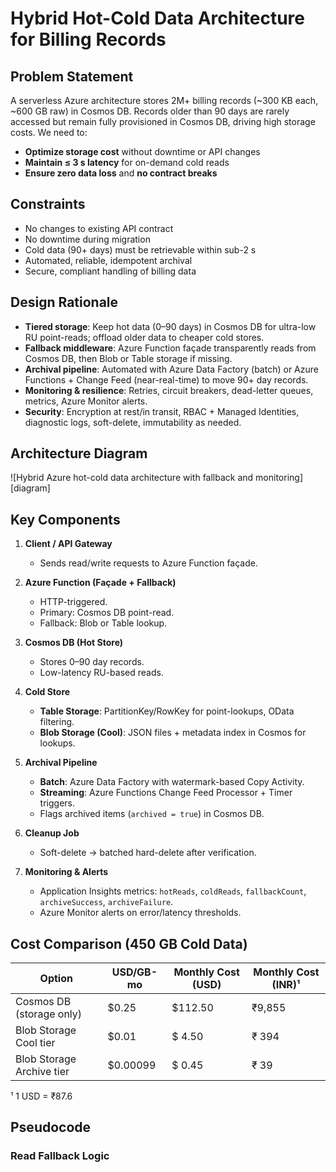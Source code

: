 # Hybrid Hot-Cold Data Architecture for Billing Records

## Problem Statement  
A serverless Azure architecture stores 2M+ billing records (~300 KB each, ~600 GB raw) in Cosmos DB. Records older than 90 days are rarely accessed but remain fully provisioned in Cosmos DB, driving high storage costs. We need to:
- **Optimize storage cost** without downtime or API changes  
- **Maintain ≤ 3 s latency** for on-demand cold reads  
- **Ensure zero data loss** and **no contract breaks**  

## Constraints  
- No changes to existing API contract  
- No downtime during migration  
- Cold data (90+ days) must be retrievable within sub-2 s  
- Automated, reliable, idempotent archival  
- Secure, compliant handling of billing data  

## Design Rationale  
- **Tiered storage**: Keep hot data (0–90 days) in Cosmos DB for ultra-low RU point-reads; offload older data to cheaper cold stores.  
- **Fallback middleware**: Azure Function façade transparently reads from Cosmos DB, then Blob or Table storage if missing.  
- **Archival pipeline**: Automated with Azure Data Factory (batch) or Azure Functions + Change Feed (near-real-time) to move 90+ day records.  
- **Monitoring & resilience**: Retries, circuit breakers, dead-letter queues, metrics, Azure Monitor alerts.  
- **Security**: Encryption at rest/in transit, RBAC + Managed Identities, diagnostic logs, soft-delete, immutability as needed.

## Architecture Diagram  
![Hybrid Azure hot-cold data architecture with fallback and monitoring][diagram]

## Key Components  
1. **Client / API Gateway**  
   - Sends read/write requests to Azure Function façade.  

2. **Azure Function (Façade + Fallback)**  
   - HTTP-triggered.  
   - Primary: Cosmos DB point-read.  
   - Fallback: Blob or Table lookup.  

3. **Cosmos DB (Hot Store)**  
   - Stores 0–90 day records.  
   - Low-latency RU-based reads.  

4. **Cold Store**  
   - **Table Storage**: PartitionKey/RowKey for point-lookups, OData filtering.  
   - **Blob Storage (Cool)**: JSON files + metadata index in Cosmos for lookups.  

5. **Archival Pipeline**  
   - **Batch**: Azure Data Factory with watermark-based Copy Activity.  
   - **Streaming**: Azure Functions Change Feed Processor + Timer triggers.  
   - Flags archived items (`archived = true`) in Cosmos DB.  

6. **Cleanup Job**  
   - Soft-delete → batched hard-delete after verification.  

7. **Monitoring & Alerts**  
   - Application Insights metrics: `hotReads`, `coldReads`, `fallbackCount`, `archiveSuccess`, `archiveFailure`.  
   - Azure Monitor alerts on error/latency thresholds.  

## Cost Comparison (450 GB Cold Data)  
| Option                    | USD/GB-mo | Monthly Cost (USD) | Monthly Cost (INR)¹ |
|---------------------------|-----------|--------------------|---------------------|
| Cosmos DB (storage only)  | $0.25     | $112.50            | ₹9,855              |
| Blob Storage Cool tier    | $0.01     | $ 4.50             | ₹ 394               |
| Blob Storage Archive tier | $0.00099  | $ 0.45             | ₹ 39                |

¹ 1 USD = ₹87.6

## Pseudocode

### Read Fallback Logic  
